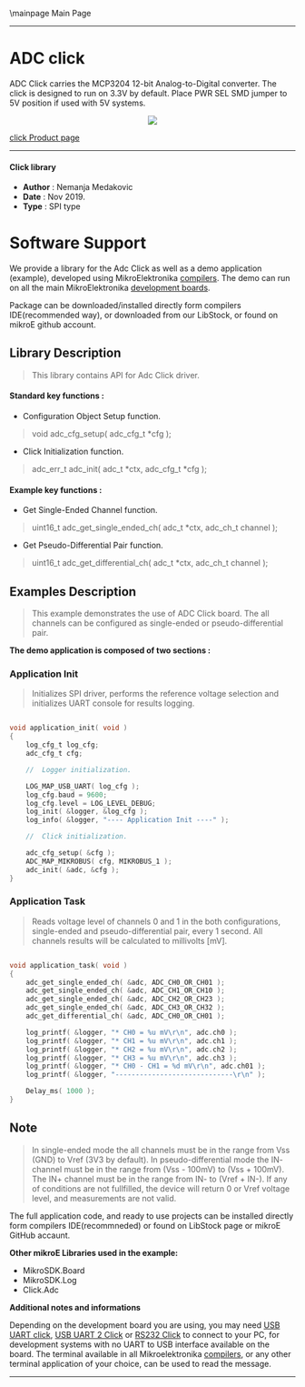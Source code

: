 \mainpage Main Page

 

---
# ADC click

ADC Click carries the MCP3204 12-bit Analog-to-Digital converter. The click is designed to run on 3.3V by default.
Place PWR SEL SMD jumper to 5V position if used with 5V systems.

<p align="center">
  <img src="https://download.mikroe.com/images/click_for_ide/adc_click.png">
</p>

[click Product page](https://www.mikroe.com/adc-click)

---


#### Click library

- **Author**        : Nemanja Medakovic
- **Date**          : Nov 2019.
- **Type**          : SPI type


# Software Support

We provide a library for the Adc Click 
as well as a demo application (example), developed using MikroElektronika 
[compilers](https://shop.mikroe.com/compilers).
The demo can run on all the main MikroElektronika [development boards](https://shop.mikroe.com/development-boards).

Package can be downloaded/installed directly form compilers IDE(recommended way), or downloaded from our LibStock, or found on mikroE github account.

## Library Description

> This library contains API for Adc Click driver.

#### Standard key functions :

- Configuration Object Setup function.
> void adc_cfg_setup( adc_cfg_t *cfg );
 
- Click Initialization function.
> adc_err_t adc_init( adc_t *ctx, adc_cfg_t *cfg );

#### Example key functions :

- Get Single-Ended Channel function.
> uint16_t adc_get_single_ended_ch( adc_t *ctx, adc_ch_t channel );
 
- Get Pseudo-Differential Pair function.
> uint16_t adc_get_differential_ch( adc_t *ctx, adc_ch_t channel );

## Examples Description

>
> This example demonstrates the use of ADC Click board.
> The all channels can be configured as single-ended or pseudo-differential pair.
>

**The demo application is composed of two sections :**

### Application Init

>
> Initializes SPI driver, performs the reference voltage selection and
> initializes UART console for results logging.
>

```c

void application_init( void )
{
    log_cfg_t log_cfg;
    adc_cfg_t cfg;

    //  Logger initialization.

    LOG_MAP_USB_UART( log_cfg );
    log_cfg.baud = 9600;
    log_cfg.level = LOG_LEVEL_DEBUG;
    log_init( &logger, &log_cfg );
    log_info( &logger, "---- Application Init ----" );

    //  Click initialization.

    adc_cfg_setup( &cfg );
    ADC_MAP_MIKROBUS( cfg, MIKROBUS_1 );
    adc_init( &adc, &cfg );
}

```

### Application Task

>
> Reads voltage level of channels 0 and 1 in the both configurations,
> single-ended and pseudo-differential pair, every 1 second.
> All channels results will be calculated to millivolts [mV].
>

```c

void application_task( void )
{
    adc_get_single_ended_ch( &adc, ADC_CH0_OR_CH01 );
    adc_get_single_ended_ch( &adc, ADC_CH1_OR_CH10 );
    adc_get_single_ended_ch( &adc, ADC_CH2_OR_CH23 );
    adc_get_single_ended_ch( &adc, ADC_CH3_OR_CH32 );
    adc_get_differential_ch( &adc, ADC_CH0_OR_CH01 );

    log_printf( &logger, "* CH0 = %u mV\r\n", adc.ch0 );
    log_printf( &logger, "* CH1 = %u mV\r\n", adc.ch1 );
    log_printf( &logger, "* CH2 = %u mV\r\n", adc.ch2 );
    log_printf( &logger, "* CH3 = %u mV\r\n", adc.ch3 );
    log_printf( &logger, "* CH0 - CH1 = %d mV\r\n", adc.ch01 );
    log_printf( &logger, "-----------------------------\r\n" );

    Delay_ms( 1000 );
}

```

## Note

>
> In single-ended mode the all channels must be in the range from Vss (GND)
> to Vref (3V3 by default).
> In pseudo-differential mode the IN- channel must be in the range from
> (Vss - 100mV) to (Vss + 100mV). The IN+ channel must be in the range from
> IN- to (Vref + IN-).
> If any of conditions are not fullfilled, the device will return 0 or Vref
> voltage level, and measurements are not valid.

The full application code, and ready to use projects can be  installed directly form compilers IDE(recommneded) or found on LibStock page or mikroE GitHub accaunt.

**Other mikroE Libraries used in the example:** 

- MikroSDK.Board
- MikroSDK.Log
- Click.Adc

**Additional notes and informations**

Depending on the development board you are using, you may need 
[USB UART click](https://shop.mikroe.com/usb-uart-click), 
[USB UART 2 Click](https://shop.mikroe.com/usb-uart-2-click) or 
[RS232 Click](https://shop.mikroe.com/rs232-click) to connect to your PC, for 
development systems with no UART to USB interface available on the board. The 
terminal available in all Mikroelektronika 
[compilers](https://shop.mikroe.com/compilers), or any other terminal application 
of your choice, can be used to read the message.



---
